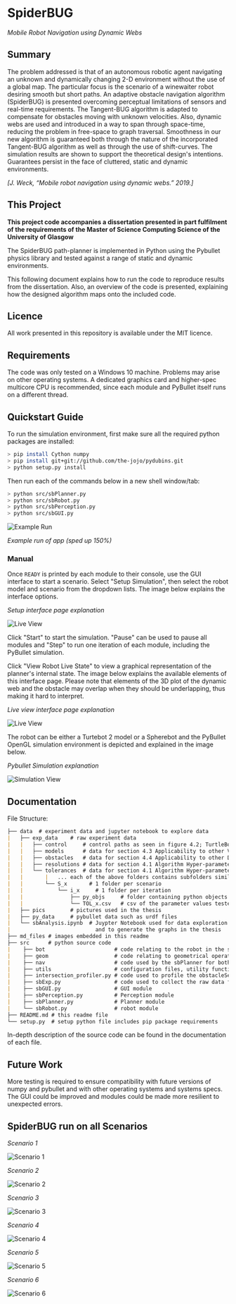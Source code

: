 # SpiderBUG 
_Mobile Robot Navigation using Dynamic Webs_

## Summary

The problem addressed is that of an autonomous robotic agent navigating an unknown and dynamically changing 2-D environment without the use of a global map. The particular focus is the scenario of a winewaiter robot desiring smooth but short paths. An adaptive obstacle navigation algorithm (SpiderBUG) is presented overcoming perceptual limitations of sensors and real-time requirements. The Tangent-BUG algorithm is adapted to compensate for obstacles moving with unknown velocities. Also, dynamic webs are used and introduced in a way to span through space-time, reducing the problem in free-space to graph traversal. Smoothness in our new algorithm is guaranteed both through the nature of the incorporated Tangent-BUG algorithm as well as through the use of shift-curves. The simulation results are shown to support the theoretical design's intentions. Guarantees persist in the face of cluttered, static and dynamic environments.

*[J. Weck, “Mobile robot navigation using dynamic webs.” 2019.]*

## This Project

**This project code accompanies a dissertation presented in part fulfilment of the requirements of the Master of Science Computing Science of the University of Glasgow**

The SpiderBUG path-planner is implemented in Python using the Pybullet physics library and tested against a range of static and dynamic environments.

This following document explains how to run the code to reproduce results from the dissertation. Also, an overview of the code is presented, explaining how the designed algorithm maps onto the included code.

## Licence

All work presented in this repository is available under the MIT licence.

## Requirements

The code was only tested on a Windows 10 machine. Problems may arise on other operating systems. A dedicated graphics card and higher-spec multicore CPU is recommended, since each module and PyBullet itself runs on a different thread. 

## Quickstart Guide

To run the simulation environment, first make sure all the required python packages are installed:

``` bash
> pip install Cython numpy
> pip install git+git://github.com/the-jojo/pydubins.git
> python setup.py install
```

Then run each of the commands below in a new shell window/tab:

``` bash
> python src/sbPlanner.py
> python src/sbRobot.py
> python src/sbPerception.py
> python src/sbGUI.py
```

![Example Run](https://raw.githubusercontent.com/the-jojo/SpiderBUG/master/md_files/overview.gif "Usage of Simulation Environment")

*Example run of app (sped up 150%)*

### Manual

Once `READY` is printed by each module to their console, use the GUI interface to start a scenario. Select "Setup Simulation", then select the robot model and scenario from the dropdown lists. The image below explains the interface options.

*Setup interface page explanation*

![Live View](https://raw.githubusercontent.com/the-jojo/SpiderBUG/master/md_files/setup_page.PNG "Setup Page Explanation")

Click "Start" to start the simulation. "Pause" can be used to pause all modules and "Step" to run one iteration of each module, including the PyBullet simulation.

Click "View Robot Live State" to view a graphical representation of the planner's internal state. The image below explains the available elements of this interface page. Please note that elements of the 3D plot of the dynamic web and the obstacle may overlap when they should be underlapping, thus making it hard to interpret. 


*Live view interface page explanation*

![Live View](https://raw.githubusercontent.com/the-jojo/SpiderBUG/master/md_files/live_view.PNG "Live View Page Explanation")

The robot can be either a Turtebot 2 model or a Spherebot and the PyBullet OpenGL simulation environment is depicted and explained in the image below.

*Pybullet Simulation explanation* 

![Simulation View](https://raw.githubusercontent.com/the-jojo/SpiderBUG/master/md_files/pybullet.PNG "Pybullet Simulation Explanation")

## Documentation

File Structure:
 
``` markdown
├── data  # experiment data and jupyter notebook to explore data
|   ├── exp_data    # raw experiment data
|   |   ├── control     # control paths as seen in figure 4.2; TurtleBot model run once on all scenarios
|   |   ├── models      # data for section 4.3 Applicability to other Vehicular Movement Models
|   |   ├── obstacles   # data for section 4.4 Applicability to other Dynamic Environments
|   |   ├── resolutions # data for section 4.1 Algorithm Hyper-parameters - h_tolerance, d_tolerance
|   |   └── tolerances  # data for section 4.1 Algorithm Hyper-parameters - h_resolution
|   |       |   ... each of the above folders contains subfolders similar to the structure below ...
|   |       └── S_x       # 1 folder per scenario
|   |           └── i_x     # 1 folder per iteration
|   |               ├── py_objs     # folder containing python objects of the executed path and update intervals 
|   |               └── TOL_x.csv   # csv of the parameter values tested, corresponding python object files and final state
|   ├── pics        # pictures used in the thesis
|   ├── py_data     # pybullet data such as urdf files
|   └── sbAnalysis.ipynb  # Juypter Notebook used for data exploration 
|                           and to generate the graphs in the thesis
├── md_files # images embedded in this readme
├── src      # python source code
|    ├── bot                      # code relating to the robot in the simulation and the setup of the scenarios
|    ├── geom                     # code relating to geometrical operations (SpiderBUG's MTG mode)
|    ├── nav                      # code used by the sbPlanner for both the MTG and BF modes
|    ├── utils                    # configuration files, utility functions and Dubins path code
|    ├── intersection_profiler.py # code used to profile the obstacleSegment.get_intersect_with_path_3d() function for section 3.3.3 of the thesis
|    ├── sbExp.py                 # code used to collect the raw data for all the experiments
|    ├── sbGUI.py                 # GUI module
|    ├── sbPerception.py          # Perception module
|    ├── sbPlanner.py             # Planner module
|    └── sbRobot.py               # robot module
├── README.md # this readme file 
└── setup.py  # setup python file includes pip package requirements
```

In-depth description of the source code can be found in the documentation of each file. 

## Future Work

More testing is required to ensure compatibility with future versions of numpy and pybullet and with other operating systems and systems specs. The GUI could be improved and modules could be made more resilient to unexpected errors.  

## SpiderBUG run on all Scenarios

*Scenario 1*

![Scenario 1](https://raw.githubusercontent.com/the-jojo/SpiderBUG/master/md_files/scen_1.gif "Scenario 1")

*Scenario 2*

![Scenario 2](https://raw.githubusercontent.com/the-jojo/SpiderBUG/master/md_files/scen_2.gif "Scenario 2")

*Scenario 3*

![Scenario 3](https://raw.githubusercontent.com/the-jojo/SpiderBUG/master/md_files/scen_3.gif "Scenario 3")

*Scenario 4*

![Scenario 4](https://raw.githubusercontent.com/the-jojo/SpiderBUG/master/md_files/scen_4.gif "Scenario 4")

*Scenario 5*

![Scenario 5](https://raw.githubusercontent.com/the-jojo/SpiderBUG/master/md_files/scen_5.gif "Scenario 5")

*Scenario 6*

![Scenario 6](https://raw.githubusercontent.com/the-jojo/SpiderBUG/master/md_files/scen_6.gif "Scenario 6")

